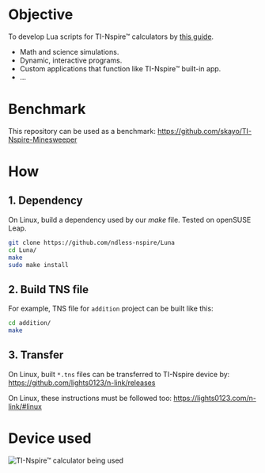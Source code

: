 # Objective

To develop Lua scripts for TI-Nspire™ calculators by [this guide](https://education.ti.com/en/resources/lua-scripting).

* Math and science simulations.
* Dynamic, interactive programs.
* Custom applications that function like TI-Nspire™ built-in app.
* ...

# Benchmark

This repository can be used as a benchmark: https://github.com/skayo/TI-Nspire-Minesweeper

# How

## 1. Dependency

On Linux, build a dependency used by our *make* file. Tested on openSUSE Leap.

```bash
git clone https://github.com/ndless-nspire/Luna
cd Luna/
make
sudo make install
```

## 2. Build TNS file

For example, TNS file for `addition` project can be built like this:

```bash
cd addition/
make
```

## 3. Transfer

On Linux, built `*.tns` files can be transferred to TI-Nspire device by: https://github.com/lights0123/n-link/releases

On Linux, these instructions must be followed too: https://lights0123.com/n-link/#linux

# Device used

![TI-Nspire™ calculator being used](https://github.com/Megidd/TI-Nspire/assets/17475482/e4e76ee5-fea1-4fa3-97b4-342a835aef4b)
